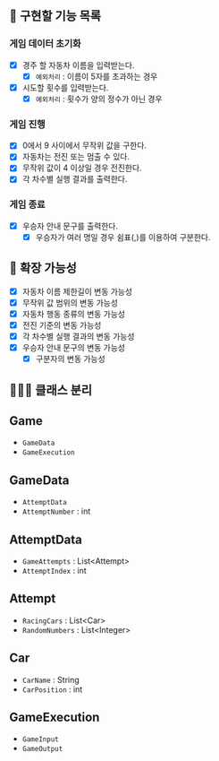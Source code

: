 ## 🚀 구현할 기능 목록

### 게임 데이터 초기화
- [x] 경주 할 자동차 이름을 입력받는다.
    - [x] `예외처리` : 이름이 5자를 초과하는 경우
- [x] 시도할 횟수를 입력받는다.
    - [x] `예외처리` : 횟수가 양의 정수가 아닌 경우

### 게임 진행
- [x] 0에서 9 사이에서 무작위 값을 구한다.
- [x] 자동차는 전진 또는 멈출 수 있다.
- [x] 무작위 값이 4 이상일 경우 전진한다.
- [x] 각 차수별 실행 결과를 출력한다.

### 게임 종료
- [x] 우승자 안내 문구를 출력한다.
    - [x] 우승자가 여러 명일 경우 쉼표(,)를 이용하여 구분한다.

## 🧠 확장 가능성
- [x] 자동차 이름 제한길이 변동 가능성
- [x] 무작위 값 범위의 변동 가능성
- [x] 자동차 행동 종류의 변동 가능성
- [x] 전진 기준의 변동 가능성
- [x] 각 차수별 실행 결과의 변동 가능성
- [x] 우승자 안내 문구의 변동 가능성
    - [x] 구분자의 변동 가능성

## 🧑🏻‍🏫 클래스 분리

## Game
- `GameData`
- `GameExecution`

## GameData
- `AttemptData`
- `AttemptNumber` : int

## AttemptData
- `GameAttempts` : List\<Attempt>
- `AttemptIndex` : int

## Attempt
- `RacingCars` : List\<Car>
- `RandomNumbers` : List\<Integer>

## Car
- `CarName` : String
- `CarPosition` : int

## GameExecution
- `GameInput`
- `GameOutput`